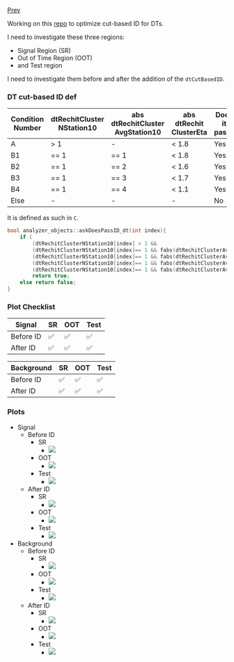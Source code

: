 [Prev](/B-parking/Thur_May_25_2023.md)

Working on this [repo](https://github.com/ucsd-hep-ex/B-ParkingLLPs/tree/dtIDinvestigation) to optimize cut-based ID for DTs.

I need to investigate these three regions:
* Signal Region (SR)
* Out of Time Region (OOT)
* and Test region

I need to investigate them before and after the addition of the `dtCutBasedID`.

### DT cut-based ID def

| Condition Number | dtRechitCluster NStation10 | abs dtRechitCluster AvgStation10 | abs dtRechit ClusterEta | Does it pass? |
| ---------------- | ------------------------- | --------------------------------- | ------------------------ | ------------- |
| A                | > 1                       | -                                 | < 1.8                    | Yes           |
| B1               | == 1                      | == 1                              | < 1.8                    | Yes           |
| B2               | == 1                      | == 2                              | < 1.6                    | Yes           |
| B3               | == 1                      | == 3                              | < 1.7                    | Yes           |
| B4               | == 1                      | == 4                              | < 1.1                    | Yes           |
| Else             | -                         | -                                 | -                        | No            |

It is defined as such in `C`.

```C
bool analyzer_objects::askDoesPassID_dt(int index){                                                                                       // loggit
    if (                                                                                                                                  // loggit
        (dtRechitClusterNStation10[index] > 1 &&                                                fabs(dtRechitClusterEta[index])<1.8) ||   // loggit
        (dtRechitClusterNStation10[index]== 1 && fabs(dtRechitClusterAvgStation10[index])==1 && fabs(dtRechitClusterEta[index])<1.8) ||   // loggit
        (dtRechitClusterNStation10[index]== 1 && fabs(dtRechitClusterAvgStation10[index])==2 && fabs(dtRechitClusterEta[index])<1.6) ||   // loggit
        (dtRechitClusterNStation10[index]== 1 && fabs(dtRechitClusterAvgStation10[index])==3 && fabs(dtRechitClusterEta[index])<1.7) ||   // loggit
        (dtRechitClusterNStation10[index]== 1 && fabs(dtRechitClusterAvgStation10[index])==4 && fabs(dtRechitClusterEta[index])<1.1) )    // loggit
        return true;                                                                                                                      // loggit
    else return false;                                                                                                                    // loggit
}
```

### Plot Checklist

| Signal    | SR  | OOT | Test |
| --------- | --- | --- | ---- |
| Before ID | ✅  | ✅  | ✅   |
| After ID  | ✅  | ✅  | ✅   |

| Background | SR  | OOT | Test |
| ---------- | --- | --- | ---- |
| Before ID  | ✅  | ✅  | ✅   |
| After ID   | ✅  | ✅  | ✅   |

### Plots

* Signal
	* Before ID
		* SR 
			* ![](B-parking/Sun_Jul_02_2023/signal/dtRechitClusterSize_SR_predtID.jpeg)
		* OOT
			* ![](B-parking/Sun_Jul_02_2023/signal/dtRechitClusterSize_OOT_predtID.jpeg)
		* Test
			* ![](B-parking/Sun_Jul_02_2023/signal/dtRechitClusterSize_Test_predtID.jpeg)
	* After ID
		* SR 
			* ![](B-parking/Sun_Jul_02_2023/signal/dtRechitClusterSize_SR_postdtID.jpeg)
		* OOT
			* ![](B-parking/Sun_Jul_02_2023/signal/dtRechitClusterSize_OOT_postdtID.jpeg)
		* Test
			* ![](B-parking/Sun_Jul_02_2023/signal/dtRechitClusterSize_Test_postdtID.jpeg)
* Background
	* Before ID
		* SR
			* ![](/B-parking/Sun_Jul_02_2023/background/dtRechitClusterSize_SR_predtID.jpeg)
		* OOT
			* ![](/B-parking/Sun_Jul_02_2023/background/dtRechitClusterSize_OOT_predtID.jpeg)
		* Test
			* ![](/B-parking/Sun_Jul_02_2023/background/dtRechitClusterSize_test_predtID.jpeg)
	* After ID
		* SR
			* ![](B-parking/Sun_Jul_02_2023/background/dtRechitClusterSize_SR_postdtID.jpeg)
		* OOT
			* ![](B-parking/Sun_Jul_02_2023/background/dtRechitClusterSize_OOT_postdtID.jpeg)
		* Test
			* ![](B-parking/Sun_Jul_02_2023/background/dtRechitClusterSize_test_postdtID.jpeg)